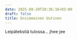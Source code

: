 ```yaml
---
date: 2025-08-28T20:36:16+03:00
draft: false
title: Ensimmainen Uutinen
---
```

Leipätekstiä tulossa... jhee  jee
